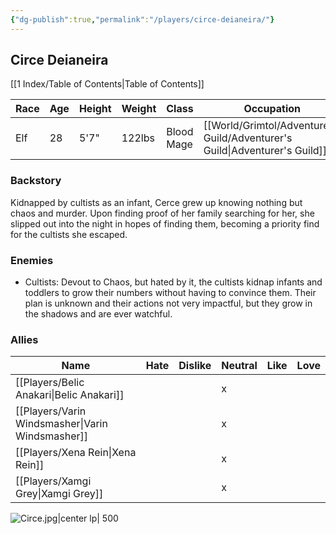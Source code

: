```yaml
---
{"dg-publish":true,"permalink":"/players/circe-deianeira/"}
---
```


## Circe Deianeira
[[1 Index/Table of Contents\|Table of Contents]]

| Race | Age | Height | Weight | Class      | Occupation             | Allignment      | Pronouns | Gender | Languages                | God |
| ---- | --- | ------ | ------ | ---------- | ---------------------- | --------------- | -------- | ------ | ------------------------ | --- |
| Elf  | 28  | 5'7"   | 122lbs | Blood Mage | [[World/Grimtol/Adventurer's Guild/Adventurer's Guild\|Adventurer's Guild]] | Chaotic Neutral | She/Her  | Female | Common, Elvish, Infernal |     |
### Backstory
Kidnapped by cultists as an infant, Cerce grew up knowing nothing but chaos and murder. Upon finding proof of her family searching for her, she slipped out into the night in hopes of finding them, becoming a priority find for the cultists she escaped.

### Enemies
- Cultists: Devout to Chaos, but hated by it, the cultists kidnap infants and toddlers to grow their numbers without having to convince them. Their plan is unknown and their actions not very impactful, but they grow in the shadows and are ever watchful.

### Allies
| Name                  | Hate | Dislike | Neutral | Like | Love |
| --------------------- | ---- | ------- | ------- | ---- | ---- |
| [[Players/Belic Anakari\|Belic Anakari]]     |      |         | x       |      |      |
| [[Players/Varin Windsmasher\|Varin Windsmasher]] |      |         | x       |      |      |
| [[Players/Xena Rein\|Xena Rein]]         |      |         | x       |      |      |
| [[Players/Xamgi Grey\|Xamgi Grey]]        |      |         | x       |      |      |

![Circe.jpg|center lp| 500](/img/user/Z_Templates/Circe.jpg)